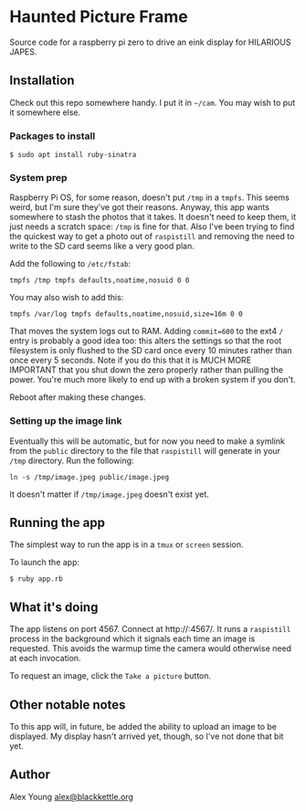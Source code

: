# Haunted Picture Frame

Source code for a raspberry pi zero to drive an eink display for
HILARIOUS JAPES.

## Installation

Check out this repo somewhere handy. I put it in `~/cam`. You may wish
to put it somewhere else.

### Packages to install

    $ sudo apt install ruby-sinatra

### System prep

Raspberry Pi OS, for some reason, doesn't put `/tmp` in a `tmpfs`.  This
seems weird, but I'm sure they've got their reasons.  Anyway, this app
wants somewhere to stash the photos that it takes.  It doesn't need to
keep them, it just needs a scratch space: `/tmp` is fine for that.  Also
I've been trying to find the quickest way to get a photo out of
`raspistill` and removing the need to write to the SD card seems like a
very good plan.

Add the following to `/etc/fstab`:

    tmpfs /tmp tmpfs defaults,noatime,nosuid 0 0

You may also wish to add this:

    tmpfs /var/log tmpfs defaults,noatime,nosuid,size=16m 0 0

That moves the system logs out to RAM.  Adding `commit=600` to the ext4
`/` entry is probably a good idea too: this alters the settings so that
the root filesystem is only flushed to the SD card once every 10 minutes
rather than once every 5 seconds. Note if you do this that it is MUCH
MORE IMPORTANT that you shut down the zero properly rather than pulling
the power. You're much more likely to end up with a broken system if you
don't.

Reboot after making these changes.

### Setting up the image link

Eventually this will be automatic, but for now you need to make a
symlink from the `public` directory to the file that `raspistill` will
generate in your `/tmp` directory. Run the following:

    ln -s /tmp/image.jpeg public/image.jpeg

It doesn't matter if `/tmp/image.jpeg` doesn't exist yet.

## Running the app

The simplest way to run the app is in a `tmux` or `screen` session.

To launch the app:

    $ ruby app.rb


## What it's doing

The app listens on port 4567. Connect at
http://<your-pi-hostname>:4567/.  It runs a `raspistill` process in the
background which it signals each time an image is requested. This avoids
the warmup time the camera would otherwise need at each invocation.

To request an image, click the `Take a picture` button.

## Other notable notes

To this app will, in future, be added the ability to upload an image to
be displayed. My display hasn't arrived yet, though, so I've not done
that bit yet.

## Author

Alex Young <alex@blackkettle.org>
